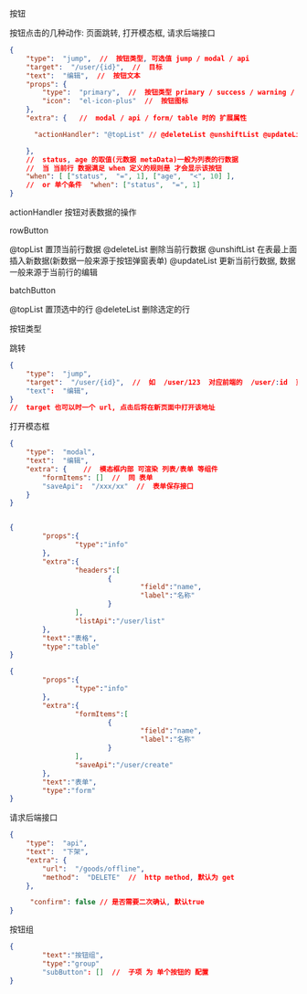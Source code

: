 按钮

按钮点击的几种动作:  页面跳转,  打开模态框,  请求后端接口

```json
{
    "type":  "jump",  //  按钮类型, 可选值 jump / modal / api
    "target":  "/user/{id}",  //  目标
    "text":  "编辑",  //  按钮文本
    "props": {
        "type":  "primary",  //  按钮类型 primary / success / warning / danger / info / text
        "icon":  "el-icon-plus"  //  按钮图标
    },
    "extra": {   //  modal / api / form/ table 时的 扩展属性

      "actionHandler": "@topList" // @deleteList @unshiftList @updateList   按钮为 rowButton 或 batchButton 时 几个对当前表的操作

    },  
    //  status, age 的取值(元数据 metaData)一般为列表的行数据
    //  当 当前行 数据满足 when 定义的规则是 才会显示该按钮
    "when": [ ["status",  "=", 1], ["age",  "<", 10] ],
    //  or 单个条件  "when": ["status",  "=", 1]
}
```

actionHandler 按钮对表数据的操作

rowButton  

@topList   置顶当前行数据
@deleteList 删除当前行数据
@unshiftList   在表最上面插入新数据(新数据一般来源于按钮弹窗表单)
@updateList     更新当前行数据, 数据一般来源于当前行的编辑

batchButton

@topList   置顶选中的行
@deleteList   删除选定的行

按钮类型

跳转

```json
{
    "type":  "jump",
    "target":  "/user/{id}",  //  如  /user/123  对应前端的  /user/:id  页面路由
    "text":  "编辑",
}
//  target 也可以时一个 url, 点击后将在新页面中打开该地址
```

打开模态框

```json
{
    "type":  "modal",
    "text":  "编辑",
    "extra": {    //  模态框内部 可渲染 列表/表单 等组件
        "formItems": []  //  同 表单
        "saveApi":  "/xxx/xx"  //  表单保存接口
    }
}
```

```json

{
        "props":{
                "type":"info"
        },
        "extra":{
                "headers":[
                        {
                                "field":"name",
                                "label":"名称"
                        }
                ],
                "listApi":"/user/list"
        },
        "text":"表格",
        "type":"table"
}
```


```json
{
        "props":{
                "type":"info"
        },
        "extra":{
                "formItems":[
                        {
                                "field":"name",
                                "label":"名称"
                        }
                ],
                "saveApi":"/user/create"
        },
        "text":"表单",
        "type":"form"
}
```

请求后端接口

```json
{
    "type":  "api",
    "text":  "下架",
    "extra": {
        "url":  "/goods/offline",
        "method":  "DELETE"  //  http method, 默认为 get
    },

     "confirm": false // 是否需要二次确认, 默认true
}
```

按钮组

```json
{
        "text":"按钮组",
        "type":"group"
        "subButton": []  //  子项 为 单个按钮的 配置
}
```
